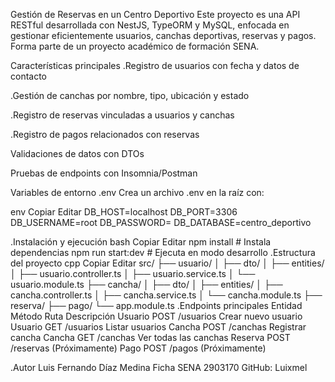 Gestión de Reservas en un Centro Deportivo
Este proyecto es una API RESTful desarrollada con NestJS, TypeORM y MySQL, enfocada en gestionar eficientemente usuarios, canchas deportivas, reservas y pagos.
Forma parte de un proyecto académico de formación SENA.

 Características principales
 .Registro de usuarios con fecha y datos de contacto

 .Gestión de canchas por nombre, tipo, ubicación y estado

 .Registro de reservas vinculadas a usuarios y canchas

 .Registro de pagos relacionados con reservas

 Validaciones de datos con DTOs

 Pruebas de endpoints con Insomnia/Postman

 Variables de entorno .env
Crea un archivo .env en la raíz con:

  env
  Copiar
  Editar
  DB_HOST=localhost
  DB_PORT=3306
  DB_USERNAME=root
  DB_PASSWORD=
  DB_DATABASE=centro_deportivo

  .Instalación y ejecución
  bash
  Copiar
  Editar
  npm install         # Instala dependencias
  npm run start:dev   # Ejecuta en modo desarrollo
  .Estructura del proyecto
  cpp
  Copiar
  Editar
  src/
  ├── usuario/
  │   ├── dto/
  │   ├── entities/
  │   ├── usuario.controller.ts
  │   ├── usuario.service.ts
  │   └── usuario.module.ts
  ├── cancha/
  │   ├── dto/
  │   ├── entities/
  │   ├── cancha.controller.ts
  │   ├── cancha.service.ts
  │   └── cancha.module.ts
  ├── reserva/
  ├── pago/
  └── app.module.ts
  .Endpoints principales
  Entidad	Método	Ruta	Descripción
  Usuario	POST	/usuarios	Crear nuevo usuario
  Usuario	GET	/usuarios	Listar usuarios
  Cancha	POST	/canchas	Registrar cancha
  Cancha	GET	/canchas	Ver todas las canchas
  Reserva	POST	/reservas	(Próximamente)
  Pago	POST	/pagos	(Próximamente)

  .Autor
  Luis Fernando Díaz Medina
  Ficha SENA 2903170
  GitHub: Luixmel